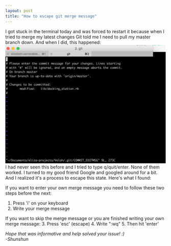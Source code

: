 ```yaml
---
layout: post
title: "How to escape git merge message"
---
```

I got stuck in the terminal today and was forced to restart it because when I tried to merge my latest changes Git told me I need to pull my master branch down. And when I did, this happened:
![image of the terminal](/assets/merge_message.png)
I had never seen this before and I tried to type q/quit/enter. None of them worked. I turned to my good friend Google and googled around for a bit. And I realized it's a process to escape this state. Here's what I found:

If you want to enter your own merge message you need to follow these two steps before the next:
1. Press 'i' on your keyboard
2. Write your merge message

If you want to skip the merge message or you are finished writing your own merge message:
3. Press 'esc' (escape)
4. Write ":wq"
5. Then hit 'enter'


*Hope that was informative and help solved your issue! :)*  
*-Shunshun*

<br/>  
